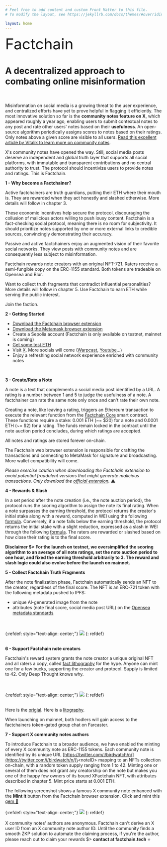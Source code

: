 ```yaml
---
# Feel free to add content and custom Front Matter to this file.
# To modify the layout, see https://jekyllrb.com/docs/themes/#overriding-theme-defaults

layout: home
---
```


<font size="10">
Factchain 
</font>

# **A decentralized approach to combating online misinformation**
<br/><br/>Misinformation on social media is a growing threat to the user experience, and centralized efforts have yet to prove helpful in flagging it efficiently. The most innovative solution so far is the **community notes feature on X**, which appeared roughly a year ago, enabling users to submit contextual notes to any post and rate other users' notes based on their **usefulness**. An open-source algorithm periodically assigns scores to notes based on their ratings. Only notes above a given score are visible to all users.
[Read this excellent article by Vitalik to learn more on community notes](https://vitalik.eth.limo/general/2023/08/16/communitynotes.html).

X's community notes have opened the way. Still, social media posts deserve an independent and global truth layer that supports all social platforms, with immutable and transparent contributions and no central authority to trust. The protocol should incentivize users to provide notes and ratings. This is Factchain.

**1 - Why become a Factchainer?**

Active factchainers are truth guardians, putting their ETH where their mouth is. They are rewarded when they act honestly and slashed otherwise. More details will follow in chapter 3.

These economic incentives help secure the protocol, discouraging the collusion of malicious actors willing to push lousy content. Factchain is a fact-checking social protocol, meaning there is no room for subjectivity. It should prioritize notes supported by one or more external links to credible sources, convincingly demonstrating their accuracy.

Passive and active factchainers enjoy an augmented vision of their favorite social networks. They view posts with community notes and are consequently less subject to misinformation.

Factchain rewards note creators with an original NFT-721. Raters receive a semi-fungible copy on the ERC-1155 standard. Both tokens are tradeable on Opensea and Blur.

Want to collect truth fragments that contradict influential personalities? More details will follow in chapter 5. Use Factchain to earn ETH while serving the public interest.

Join the faction.

**2 - Getting Started**
<ul class='container' style='display list-item;'>
<li>
    <a href="https://chromewebstore.google.com/detail/factchain-community/emgjjedibkjlocjmcjgkeolfkbcicbpl">Download the Factchain browser extension</a>
</li>
<li>
    <a href="https://chromewebstore.google.com/detail/metamask/nkbihfbeogaeaoehlefnkodbefgpgknn?hl=fr">Download the Metamask browser extension</a>
</li>
<li>
    Create a Sepolia account (Factchain is only available on testnet, mainnet is coming)
</li>
<li>
    <a href="https://sepoliafaucet.com/">Get some test ETH</a>
</li>
<li>
    Visit <a href="https://twitter.com/home">X</a>. More socials will come (<a href="https://warpcast.com/">Warpcast</a>, <a href="https://www.youtube.com/">Youtube</a>...)
</li>
<li>
    Enjoy a refreshing social network experience enriched with community notes
</li>
</ul>
<br>

**3 - Create/Rate a Note**

A note is a text that complements a social media post identified by a URL. A rating is a number between 1 and 5 to judge the usefulness of a note. A factchainer can rate the same note only once and can't rate their own note.

Creating a note, like leaving a rating, triggers an Ethereum transaction to execute the relevant function from the [Factchain Core](https://sepolia.etherscan.io/address/0x3b5946b3bd79c2B211E49c3149872f1d66223AE7) smart contract. These functions require a stake: 0.001 ETH (~= $20) for a note and 0.0001 ETH (~= $2) for a rating. The funds remain locked in the contract until the note auction period concludes, during which ratings are accepted.

All notes and ratings are stored forever on-chain.

The Factchain web browser extension is responsible for crafting the transactions and connecting to MetaMask for signature and broadcasting. More wallet compatibility will come.

_Please exercise caution when downloading the Factchain extension to avoid potential fraudulent versions that might generate malicious transactions. Only download the [official extension](https://chromewebstore.google.com/detail/factchain-community/emgjjedibkjlocjmcjgkeolfkbcicbpl)._ ⚠️

**4 - Rewards & Slash**

In a set period after the note creation (i.e., the note auction period), the protocol runs the scoring algorithm to assign the note its final rating. When a note surpasses the earning threshold, the protocol returns the creator's initial stake along with a reward, computed in WEI using the following [formula](https://github.com/factchain/factchain-community/blob/61eb95b29882c93344d1837d976a416ccd77ceec/fc-community-contracts/src/FactChainCommunity.sol#L113C20-L113C20). Conversely, if a note falls below the earning threshold, the protocol returns the initial stake with a slight reduction, expressed as a slash in WEI through the following [formula](https://github.com/factchain/factchain-community/blob/61eb95b29882c93344d1837d976a416ccd77ceec/fc-community-contracts/src/FactChainCommunity.sol#L120). The raters are rewarded or slashed based on how close their rating is to the final score.

**Disclaimer $> For the launch on testnet, we oversimplified the scoring algorithm to an average of all note ratings, set the note auction period to one hour, and fixed the earning threshold arbitrarily to 3. The reward and slash logic could also evolve before the launch on mainnet.**

**5 - Collect Factchain Truth Fragments**

After the note finalization phase, Factchain automatically sends an NFT to the creator, regardless of the final score. The NFT is an ERC-721 token with the following metadata pushed to IPFS:
<ul class='container' style='display list-item;'>
<li>
    unique AI-generated image from the note
</li>
<li>
    attributes (note final score, social media post URL) on the <a href="https://docs.opensea.io/docs/metadata-standards">Opensea metadata standards</a>
</li>
</ul>

<br/><br/>
{:refdef: style="text-align: center;"}
![](assets/nft721gallery.png)
{: refdef}
<br/><br/>

**6 - Support Factchain note creators**

Factchain's reward system grants the note creator a unique original NFT and all raters a copy, called [fact lithography](https://github.com/factchain/factchain-community/blob/c00d39ffd4afbf375c077a9e6f625e113433bfe1/fc-community-contracts/src/FactchainNFT.sol#L26C18-L26C34) for the hype. Anyone can mint one for a few bucks, supporting the creator and protocol. Supply is limited to 42. Only Deep Thought knows why.

<br/><br/>
{:refdef: style="text-align: center;"}
![](assets/mint_fact_litography.png)
{: refdef}
<br/><br/>

Here is the [origial](https://testnets.opensea.io/assets/sepolia/0xf9408eb2c2219e28aefb32035c49d491880650a2/5). Here is a [litography](https://testnets.opensea.io/assets/sepolia/0xf9408eb2c2219e28aefb32035c49d491880650a2/5).

When launching on mainnet, both hodlers will gain access to the factchainers token-gated group chat on Farcaster.

**7 - Support X community notes authors**

To introduce Factchain to a broader audience, we have enabled the minting of every X community note as ERC-1155 tokens. Each community note is identified by its unique URL [https://twitter.com/i/birdwatch/n/](https://twitter.com/i/birdwatch/n/)\<noteID\> mapping to an NFTs collection on-chain, with a random token supply ranging from 1 to 42. Minting one or several of them does not grant any creatorship on the note but makes you one of the happy few owners of its bound XFactchain NFT, with attributes described in chapter 5. Mint price starts at 0.001 ETH.

The following screenshot shows a famous X community note enhanced with the **Mint it** button from the Factchain browser extension. Click and mint this [gem 💎](https://twitter.com/i/birdwatch/n/1730273287358263482)
<br/><br/>
{:refdef: style="text-align: center;"}
![](assets/mint_it.png)
{: refdef}
<br/><br/>
X community notes' authors are anonymous. Factchain can't derive an X user ID from an X community note author ID.
Until the community finds a smooth ZKP solution to automate the claiming process, if you're the author, please reach out to claim your rewards $> **contact at factchain.tech** ⭐